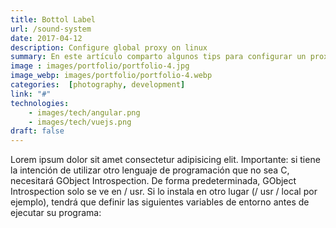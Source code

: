 ```yaml
---
title: Bottol Label
url: /sound-system
date: 2017-04-12
description: Configure global proxy on linux
summary: En este artículo comparto algunos tips para configurar un proxy global en sistemas operativos GNU/Linux
image : images/portfolio/portfolio-4.jpg
image_webp: images/portfolio/portfolio-4.webp
categories:  [photography, development]
link: "#"
technologies:
    - images/tech/angular.png
    - images/tech/vuejs.png
draft: false
---
```


Lorem ipsum dolor sit amet consectetur adipisicing elit. Importante: si tiene la intención de utilizar otro lenguaje de programación que no sea C, necesitará GObject Introspection. De forma predeterminada, GObject Introspection solo se ve en / usr. Si lo instala en otro lugar (/ usr / local por ejemplo), tendrá que definir las siguientes variables de entorno antes de ejecutar su programa:
